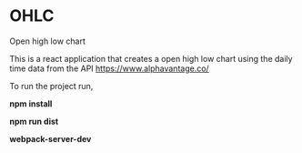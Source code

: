 # OHLC

Open high low chart

This is a react application that creates a open high low chart using the daily time data from the API https://www.alphavantage.co/

To run the project run,

**npm install**

**npm run dist**

**webpack-server-dev**
